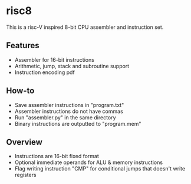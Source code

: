 # risc8
This is a risc-V inspired 8-bit CPU assembler and instruction set.

## Features 
- Assembler for 16-bit instructions
- Arithmetic, jump, stack and subroutine support
- Instruction encoding pdf

## How-to
- Save assembler instructions in "program.txt"
- Assembler instructions do not have commas
- Run "assembler.py" in the same directory
- Binary instructions are outputted to "program.mem"

## Overview
- Instructions are 16-bit fixed format
- Optional immediate operands for ALU & memory instructions
- Flag writing instruction "CMP" for conditional jumps that doesn't write registers
